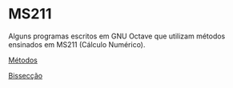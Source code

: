 # MS211
Alguns programas escritos em GNU Octave que utilizam métodos ensinados em MS211 (Cálculo Numérico).

<a href="Metodos">Métodos</a>

  <a href="Metodos/bissecção.m">Bissecção</a>
